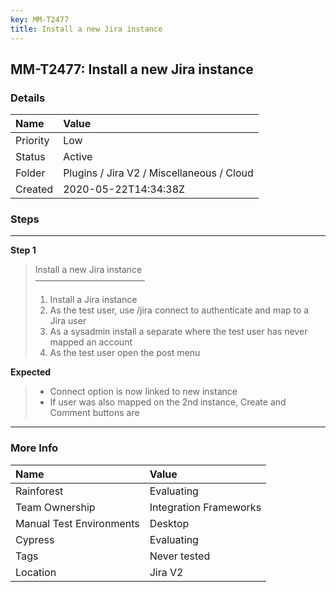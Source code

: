 ```yaml
---
key: MM-T2477
title: Install a new Jira instance
---
```


## MM-T2477: Install a new Jira instance

### Details

| Name     | Value                                     |
| :------- | :---------------------------------------- |
| Priority | Low                                       |
| Status   | Active                                    |
| Folder   | Plugins / Jira V2 / Miscellaneous / Cloud |
| Created  | 2020-05-22T14:34:38Z                      |

### Steps

<hr/>

**Step 1**

> <article>Install a new Jira instance<br>–––––––––––––––––––––––––<ol><li>Install a Jira instance</li><li>As the test user, use /jira connect to authenticate and map to a Jira user</li><li>As a sysadmin install a separate where the test user has never mapped an account</li><li>As the test user open the post menu</li></ol></article>

**Expected**

> <article><ul><li>Connect option is now linked to new instance</li><li>If user was also mapped on the 2nd instance, Create and Comment buttons are</li></ul></article>

<hr/>

### More Info

| Name                     | Value                  |
| :----------------------- | :--------------------- |
| Rainforest               | Evaluating             |
| Team Ownership           | Integration Frameworks |
| Manual Test Environments | Desktop                |
| Cypress                  | Evaluating             |
| Tags                     | Never tested           |
| Location                 | Jira V2                |
